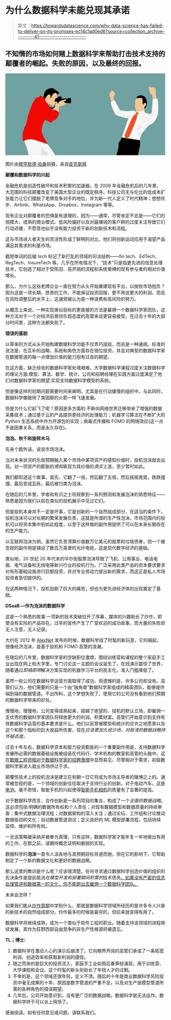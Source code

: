 # 为什么数据科学未能兑现其承诺

> 原文：<https://towardsdatascience.com/why-data-science-has-failed-to-deliver-on-its-promises-ec14c1ad0ed6?source=collection_archive---------41----------------------->

## 不知情的市场如何赌上数据科学来帮助打击技术支持的颠覆者的崛起。失败的原因，以及最终的回报。

![](img/f5065fabe84cb63c55530621f5b3c9b5.png)

图片由[穆罕默德·哈桑](https://pixabay.com/users/mohamed_hassan-5229782/?utm_source=link-attribution&amp;utm_medium=referral&amp;utm_campaign=image&amp;utm_content=3035168)拍摄，来自[皮克斯拜](https://pixabay.com/?utm_source=link-attribution&amp;utm_medium=referral&amp;utm_campaign=image&amp;utm_content=3035168)

**颠覆和数据科学的兴起**

金融危机是创造性破坏和技术积累的加速器。在 2008 年金融危机后的几年里，大范围的科技颠覆改变了美国大型企业的既定秩序。科技公司无与伦比的低成本扩张能力让它们摆脱了老牌竞争对手的地位，并为新一代人定义了时代精神；想想优步、Airbnb、WhatsApp、Dropbox、Instagram 等等。

现有企业对颠覆者的恐惧是有道理的，因为——通常，尽管肯定不总是——它们的规模大、成熟的商业模式、低风险偏好以及对最赚钱的客户群的过度关注导致它们行动迟缓，不愿意也似乎没有能力投资于新的创新技术和流程。

这与市场进入者天生的灵活性形成了鲜明的对比，他们将创新运动应用于渴望产品满足其需求的利基市场。

截短单词的后缀 *tech* 标记了新打乱的领域的句法结构——fin tech、EdTech、RegTech、InsureTech 等。几乎在所有情况下，“技术”只是指更先进的信息处理技术，它创造了相对于受陈旧、高开销的流程和系统束缚的现有参与者的相对价值增长。

那么，为什么这些老牌企业一直在努力从头开始重建现有平台，以挫败市场抱负？因为这是一项长期、昂贵的工作，不能保证投资回报，更不用说更大的利润，而且在风险调整后的水平上，这通常被认为是一种浪费和高风险的努力。

从概念上来说，一种实现类似目标的更直接的方法是雇佣一个数据科学家团队，这种方法对于一个对经济前景持乐观态度的高管来说更容易接受。在过去十年的大部分时间里，这种方法都失败了。

**错误的喜剧**

以草率的方式从头开始构建数据科学功能不仅弄巧成拙，而且是一种通病。标准的说法是，在互补的战略、系统和角色方面存在错位投资，并且对典型的数据科学家在数据管道的每一点增加价值的能力抱有过高的期望。

在这方面，缺乏经验的数据科学家处境艰难。大学数据科学课程过度关注数据科学的理论方面:模型、算法、数学、统计。公司和招聘经理在实践方面过度满足了他们对数据科学家的期望:实现支持数据科学模型的系统。

但是像这样的初期问题需要时间来阐明，尤其是在行动缓慢的组织中。与此同时，数据科学像服用了类固醇的火箭一样飞速发展。

但是为什么它起飞了呢？原因是多方面的:不断向网络世界迁移带来了增强的数据采集技术；通过基于云的产品提供更经济的处理能力；机器学习算法在不断扩大的 Python 生态系统中作为开源包的实现；病毒式传播和 FOMO 的网络效应(这一点不是因果关系，而是永久存在)。

**泡泡、秋千和旋转木马**

先来个题外话，说说市场泡沫。

当对未来状况的乐观预期融入某个市场中某项资产的感知价值时，投机泡沫就会出现。对一项资产的膨胀的*感知*表现为其价值的*真实*上涨，至少暂时如此。

我们都知道这个故事。首先，它翻了一倍，然后翻了五倍，然后摇摇晃晃，跌跌撞撞，最后变成瓦砾，最后被归类为泡沫。

在随后的几年里，学者和有识之士将观察到一系列预测和发展泡沫的熟悉特征——熟悉是因为我们以前在类似的投机展示中见过它们。

但是投机本身并不一定是坏事，它是创新的一个自然组成部分，在适当的条件下，投机泡沫可以对长期的繁荣发展负责，这就是所谓的生产性泡沫。市场范围内的投机可以将资本集中到如此程度，以至于这样做的副作用提供了可以在未来长期存在的生产能力。

以互联网泡沫为例。虽然它负责清算价值数万亿美元的股票和垃圾债券，但一个被忽视的副作用是铺设了数百万英里的光纤电缆，这是现代数字经济的基础。

类似地，20 世纪 20 年代末的华尔街股票泡沫导致了飞机、公用事业、电话电报、电气设备和无线电等新兴行业的投机行为。广泛采用此类产品的资本要求要求对有形基础设施进行巨额投资，并对专业劳动力提出新的需求，而这正是私人市场投资者急切提供的。

在这两种情况下，投机加剧了巨大的痛苦，但也为更先进经济体的出现奠定了基础。

**DSaaB —作为泡沫的数据科学**

这是一个熟悉的故事:一项新的技术突破拉开了序幕，媒体的兴趣助长了炒作，即使没有实际的产品存在。过早的宣传产生了广受欢迎的成功故事，而大量的失败却无人注意，无人记录。

大约在 2012 年 [AlexNet](https://en.wikipedia.org/wiki/AlexNet) 发布的时候，数据科学成了时髦的新玩意，它的崛起，很像经济泡沫，是基于投机和 FOMO 高管的浪潮。

在随后的几年里，数据科学家的空缺职位激增，围绕训练营和课程的整个家庭手工业出现在网上和大学里，专门讨论这一主题的会议诞生了，在线演示震惊了世界，随着通过*即插即用*解决方案实现的机器学习平台的民主化，准入门槛降低了。

虽然一些公司在数据科学运营方面取得了成功，但遗憾的是，许多公司却没有。高管们认为，他们需要的只是一个由“独角兽”数据科学家组成的精英团队，能够提供端到端的数据管道。不出所料，这个梦想失败了，使用它的公司没有看到他们预期的数据科学带来的好处。

慢慢地，慢慢地，公司变得成熟起来，超越了绝望的、投机的默认立场，即雇佣一支优秀的数据科学家团队将释放更大的利润，积累财富。高管们开始意识到支持有效数据科学运营的基本要求是什么。他们以前曾被模型和统计的应许之地愿景以及这个和那个指标的巨大收益所伤害，现在*应该更加久经沙场，对肤浅的数据战略持怀疑态度。*

过去十年左右，数据科学资本和智力投资膨胀的一个重要副作用是，支持数据科学发展所必需的数据基础设施被组装在代码行、学术机构的教室和高管的头脑中。这在[数据工程师相对于数据科学家的招聘激增](https://www.mihaileric.com/posts/we-need-data-engineers-not-data-scientists/)中显而易见，尽管相对于需求，初级数据科学家进入就业市场供过于求。

颠覆性技术上的投机泡沫是建立在有朝一日它将成为市场主导者的赌博之上的。通常被忽视的是，一个领域的创新往往取决于支持行业的创新。对于电动汽车，这是[电池](https://en.wikipedia.org/wiki/Electric_vehicle_battery)。毫不奇怪，智能手机的兴起使得[智能手机相机](https://gizmodo.com/all-the-ways-smartphone-cameras-have-improved-over-the-1823831802)的质量有了显著的提高。

对于数据科学而言，合作创新是一系列项目的集合，构成了一个*全面的数据战略*。这必须包括:明确的数据所有权和个人责任；对现有数据模型和数据质量的持续审查；集中式数据治理流程；对数据架构的深入关注；通过论坛、工作组和讨论推动数据驱动的文化；自动数据管道测试；定义良好的 ML 模型部署流程，包括持续监控、维护和所有权。

一旦该策略被采纳并被奉为真理，只有这样，数据科学家才能年复一年地做出有用的工作。在那之前，请期待概念证明和脆弱的实现。

数据科学的**泡沫**一直令人沮丧地与其预期目标背道而驰，但在它的影响下，它帮助制定了一个新的数据文化和更好的数据战略。

那么这里的教训是什么呢？应该很清楚。任何寻求通过数据科学创造价值的组织的先决条件是提前抵消*在模型开发和部署期间积累的*技术债务[。如果没有严密的信息处理管道和数据第一的文化，你不能跑出去雇佣一个数据科学团队。](https://papers.nips.cc/paper/2015/file/86df7dcfd896fcaf2674f757a2463eba-Paper.pdf)

未来会怎样？

如果我们能从[炒作周期](https://en.wikipedia.org/wiki/Hype_cycle)中学到什么，那就是数据科学领域所经历的是许多令人兴奋的新技术的自然组成部分。炒作最多的时候是最穷的，但后来就变得有用了。

数据科学将继续成熟，成为一个类似于软件工程的职业。随着支持该领域的进程继续发展，其作为狂野西部自由竞争的非生产性根源将被遗忘。

**TL；博士:**

1.  数据科学在激动人心的演示后崩溃了。它向眼界开阔的高管们承诺了一条拓宽利润、创造效率和获取新利润的捷径。
2.  随之而来的是巨大的投资流入，家庭手工业如雨后春笋般涌现，用于训练营、大学课程和会议。这个时髦的新头衔助长了年轻人才的过剩。
3.  不幸的是，这个领域还很年轻，定义不清。随后的十年是商业数据科学风险投资中毫无成果的十年，原因是数字管道的严重不足，以及对生产层模型管道所需的各种角色的错误期望。
4.  几年后，公司开始意识到，没有更广泛的数据战略，数据科学就无法运作。数据科学终于可以派上用场了。

感谢阅读。如有任何意见或问题，请联系我们。